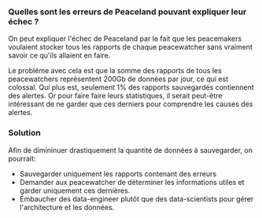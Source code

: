 ### Quelles sont les erreurs de Peaceland pouvant expliquer leur échec ?

On peut expliquer l'échec de Peaceland par le fait que les peacemakers
voulaient stocker tous les rapports de chaque peacewatcher
sans vraiment savoir ce qu'ils allaient en faire.  

Le probléme avec cela est que la somme des rapports de tous les peacewatchers représentent 200Gb
de données par jour, ce qui est colossal. Qui plus est, seulement 1% des rapports
sauvegardés contiennent des alertes. Or pour faire faire leurs statistiques, il serait peut-être
intéressant de ne garder que ces derniers pour comprendre les causes des alertes.

### Solution

Afin de dimininuer drastiquement la quantité de données à sauvegarder, on pourrait:
- Sauvegarder uniquement les rapports contenant des erreurs
- Demander aux peacewatcher de déterminer les informations utiles et garder uniquement ces dernières.
- Embaucher des data-engineer plutôt que des data-scientists pour gérer l'architecture et les données.

